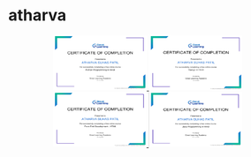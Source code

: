 # atharva
<p align="center">
        <a href="https://olympus.mygreatlearning.com/courses/12761/certificate">
            <img src="https://github.com/Atharvapatil-maker/atharva/blob/main/Screenshot%20(7).png" width=170 height=100/>
        </a>
        <a href="https://olympus.mygreatlearning.com/courses/40414/certificate">
            <img src="https://github.com/Atharvapatil-maker/atharva/blob/main/Screenshot%20(8).png" width=169 height=100 />
        </a>
        <a href="https://olympus.mygreatlearning.com/courses/12387/certificate">
            <img src="https://github.com/Atharvapatil-maker/atharva/blob/main/Screenshot%20(9).png" width=169 height=100 />
        </a>
        <a href="https://olympus.mygreatlearning.com/courses/12383/certificate">
            <img src="https://github.com/Atharvapatil-maker/atharva/blob/main/Screenshot%20(10).png" width=169 height=100 />
        </a>
    </p>

